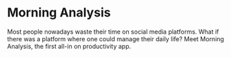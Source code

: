 # Morning Analysis

Most people nowadays waste their time on social media platforms. What if there was a platform where one could manage their daily life? Meet Morning Analysis, the first all-in on productivity app.
